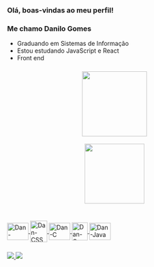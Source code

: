 ### Olá, boas-vindas ao meu perfil! 
### Me chamo Danilo Gomes

  - Graduando em Sistemas de Informação
  - Estou estudando JavaScript e React
  - Front end

###
  
<div align="center">
  <a href="https://github.com/danilosgomes">
  <img height="152em" src="https://github-readme-stats.vercel.app/api?username=danilosgomes&show_icons=true&theme=chartreuse-dark&include_all_commits=true&count_private=true"/>
    <br></br>
  <img height="140em" src="https://github-readme-stats.vercel.app/api/top-langs/?username=danilosgomes&layout=compact&langs_count=5&theme=chartreuse-dark"/>
</div>

###

<div style="display: inline_block"><br>
  <img align="center" alt="Dan-HTML" height="40" width="50" src="https://cdn.jsdelivr.net/gh/devicons/devicon/icons/html5/html5-original.svg"/>
  <img align="center" alt="Dan-CSS" height="50" width="40" src="https://cdn.jsdelivr.net/gh/devicons/devicon/icons/css3/css3-original.svg"/>
  <img align="center" alt="Dan-C" height="40" width="50" src="https://cdn.jsdelivr.net/gh/devicons/devicon/icons/c/c-original.svg"/>
  <img align="center" alt="Dan-C++" height="42" width="37" src="https://upload.wikimedia.org/wikipedia/commons/thumb/1/18/ISO_C%2B%2B_Logo.svg/1822px-ISO_C%2B%2B_Logo.svg.png"/>
  <img align="center" alt="Dan-Java" height="40" width="50" src="https://cdn.jsdelivr.net/gh/devicons/devicon/icons/java/java-original.svg"/> 
</div>
  
###
  
<div>
<a href="https://instagram.com/danilosggomes_" target="_blank"><img src="https://img.shields.io/badge/-Instagram-%23E4405F?style=for-the-badge&logo=instagram&logoColor=white" target="_blank">
<a href="https://linkedin.com/in/gomesdanilogomes/" target="_blank"><img src="https://img.shields.io/badge/LinkedIn-0077B5?style=for-the-badge&logo=linkedin&logoColor=white" target="_blank">
</div>
